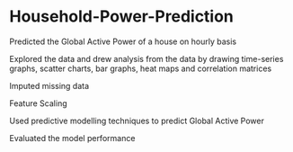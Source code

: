 # Household-Power-Prediction
Predicted the Global Active Power of a house on hourly basis

Explored the data and drew analysis from the data by drawing time-series graphs, scatter charts, bar graphs, heat maps and correlation matrices

Imputed missing data

Feature Scaling

Used predictive modelling techniques to predict Global Active Power

Evaluated the model performance
